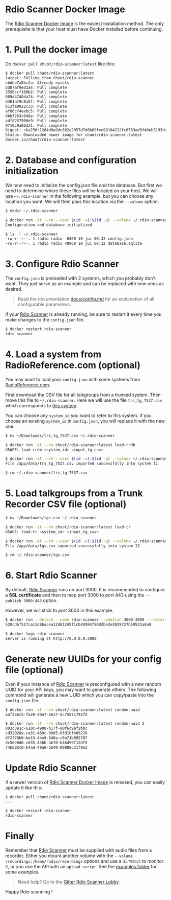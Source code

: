 # Rdio Scanner Docker Image

The [Rdio Scanner Docker Image](https://hub.docker.com/r/chuot/rdio-scanner) is the easiest installation method. The only prerequisite is that your host must have Docker installed before continuing.

# 1. Pull the docker image

Do `docker pull chuot/rdio-scanner:latest` like this:

``` bash
$ docker pull chuot/rdio-scanner:latest
latest: Pulling from chuot/rdio-scanner
cbdbe7a5bc2a: Already exists 
bd07af9ed1a4: Pull complete 
3556ccf180b2: Pull complete 
089d4748da74: Pull complete 
d461af9c0a5f: Pull complete 
b13fa0022c33: Pull complete 
af86cf4eebc5: Pull complete 
dbbf263c046e: Pull complete 
adf8257900e9: Pull complete 
9716c9a06d21: Pull complete 
Digest: sha256:1264d0a9dc682e2057d7d6b89fee98164212fc0763ad3f40eb3193da75c64c75
Status: Downloaded newer image for chuot/rdio-scanner:latest
docker.io/chuot/rdio-scanner:latest
```

# 2. Database and configuration initialization

We now need to initialize the config.json file and the database. But first we need to determine where these files will be located on your host. We will use `~/.rdio-scanner` in the following example, but you can choose any location you want. We will then pass this location via the `--volume` option.

``` bash
$ mkdir ~/.rdio-scanner

$ docker run -it --rm --user $(id -u):$(id -g) --volume ~/.rdio-scanner:/app/data chuot/rdio-scanner:latest init
Configuration and database initialized

$ ls -l ~/.rdio-scanner
-rw-r--r--. 1 radio radio  8460 10 jui 08:32 config.json
-rw-r--r--. 1 radio radio 40960 10 jui 08:32 database.sqlite
```

# 3. Configure Rdio Scanner

The `config.json` is preloaded with 2 systems, which you probably don't want. They just serve as an example and can be replaced with new ones as desired.

> Read the documentation [docs/config.md](./config.md) for an explanation of all configurable parameters.

If your [Rdio Scanner](https://github.com/chuot/rdio-scanner) is already running, be sure to restart it every time you make changes to the `config.json` file.

``` bash
$ docker restart rdio-scanner
rdio-scanner
```

# 4. Load a system from RadioReference.com (optional)

You may want to load your `config.json` with some systems from [RadioReference.com](https://radioreference.com/).

First download the CSV file for all talkgroups from a trunked system. Then move this file to `~/.rdio-scanner`. Here we will use the file `trs_tg_7537.csv` which corresponds to [this system](https://www.radioreference.com/apps/db/?sid=7537).

You can choose any `system_id` you want to refer to this system. If you choose an existing `system_id` in `config.json`, you will replace it with the new one.

``` bash
$ mv ~/Downloads/trs_tg_7537.csv ~/.rdio-scanner

$ docker run -it --rm chuot/rdio-scanner:latest load-rrdb
USAGE: load-rrdb <system_id> <input_tg_csv>

$ docker run -it --rm --user $(id -u):$(id -g) --volume ~/.rdio-scanner:/app/data chuot/rdio-scanner:latest load-rrdb 11 trs_tg_7537.csv
File /app/data/trs_tg_7537.csv imported successfully into system 11

$ rm ~/.rdio-scanner/trs_tg_7537.csv
```

# 5. Load talkgroups from a Trunk Recorder CSV file (optional)

``` bash
$ mv ~/Downloads/tgs.csv ~/.rdio-scanner

$ docker run -it --rm chuot/rdio-scanner:latest load-tr
USAGE: load-tr <system_id> <input_tg_csv>

$ docker run -it --rm --user $(id -u):$(id -g) --volume ~/.rdio-scanner:/app/data chuot/rdio-scanner:latest load-tr 12 tgs.csv
File /app/data/tgs.csv imported successfully into system 12

$ rm ~/.rdio-scanner/tgs.csv
```

# 6. Start Rdio Scanner

By default, [Rdio Scanner](https://github.com/chuot/rdio-scanner) runs on port 3000. It is recommended to configure a **SSL certificate** and then to map port 3000 to port 443 using the `--publish 3000:443` option.

However, we will stick to port 3000 in this example.

``` bash
$ docker run --detach --name rdio-scanner --publish 3000:3000 --restart always --user $(id -u):$(id -g) --volume ~/.rdio-scanner:/app/data chuot/rdio-scanner:latest
520cdbf51fca11d8bacea12d81245f1cb4d984f80d2be2e3039727b59533a6a9

$ docker logs rdio-scanner
Server is running at http://0.0.0.0:3000
```

# Generate new UUIDs for your config file (optional)

Even if your instance of [Rdio Scanner](https://github.com/chuot/rdio-scanner) is preconfigured with a new random UUID for your API keys, you may want to generate others. The following command will generate a new UUID which you can copy/paste into the `config.json` file.

``` bash
$ docker run -it --rm chuot/rdio-scanner:latest random-uuid
aaf366c5-fa20-40a7-b617-dc7587c792fd

$ docker run -it --rm chuot/rdio-scanner:latest random-uuid 5
003c391c-610c-4900-b17f-80f6c9af2bbc
cd32028a-ca81-469c-90d5-8fd1bfb69228
df2f76b0-be15-44e9-848a-c9a71b092707
dc50e0d6-c635-436b-bb70-b46d99f12df9
74b602c0-b4ad-49a0-bb40-00008c31f9b2
```

# Update Rdio Scanner

If a newer version of [Rdio Scanner Docker Image](https://hub.docker.com/r/chuot/rdio-scanner) is released, you can easily update it like this:

``` bash
$ docker pull chuot/rdio-scanner:latest
...

$ docker restart rdio-scanner
rdio-scanner
```

# Finally

Remember that [Rdio Scanner](https://github.com/chuot/rdio-scanner) must be supplied with audio files from a recorder. Either you mount another volume with the `--volume /recordings:/home/radio/recordings` options and use a `dirWatch` to monitor it, or you use the API with an `upload script`. See the [examples folder](./examples) for some examples.

> Need help? Go to the [Gitter Rdio Scanner Lobby](https://gitter.im/rdio-scanner/Lobby).

Happy Rdio scanning !
